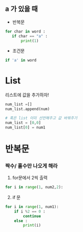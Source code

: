 ## a 가 있을 때 
* 반복문 
 ``` python 
 for char in word :
    if char == "a" :
        print(1)
```

* 조건문
```python
if 'a' in word
```

# List
리스트에 값을 추가하자!
```python
num_list =[]
num_list.append(num)

# 혹은 list 이미 선언해주고 값 바꿔주기
num_list = [0,0]
num_list[0] = num1 
```

# 반복문
### 짝수/ 홀수만 나오게 해라
1. for문에서 2씩 출력 
``` python
for i in range(1, num2,2): 
```
2. if 문
``` python
for i in range(1, num1): 
    if i %2 == 0 :
        continue
    else :
        print(i)
```

    
